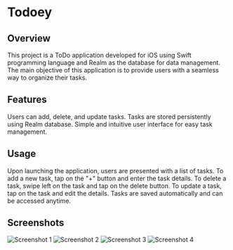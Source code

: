
# Todoey

## Overview

This project is a ToDo application developed for iOS using Swift programming language and Realm as the database for data management. The main objective of this application is to provide users with a seamless way to organize their tasks.

## Features

Users can add, delete, and update tasks.
Tasks are stored persistently using Realm database.
Simple and intuitive user interface for easy task management.

## Usage

Upon launching the application, users are presented with a list of tasks. To add a new task, tap on the "+" button and enter the task details. To delete a task, swipe left on the task and tap on the delete button. To update a task, tap on the task and edit the details. Tasks are saved automatically and can be accessed anytime.

## Screenshots


![Screenshot 1](Todoey/Images/1.png?raw=true)
![Screenshot 2](Todoey/Images/2.png?raw=true)
![Screenshot 3](Todoey/Images/3.png?raw=true)
![Screenshot 4](Todoey/Images/4.png?raw=true)

